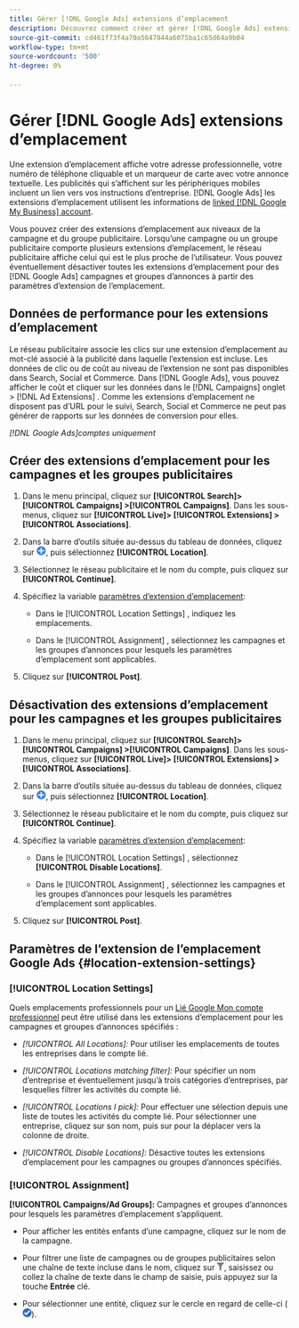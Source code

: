 ```yaml
---
title: Gérer [!DNL Google Ads] extensions d’emplacement
description: Découvrez comment créer et gérer [!DNL Google Ads] extensions d’emplacement.
source-git-commit: cd461f73f4a70a5647844a6075ba1c65d64a9b04
workflow-type: tm+mt
source-wordcount: '500'
ht-degree: 0%

---
```


# Gérer [!DNL Google Ads] extensions d’emplacement

Une extension d’emplacement affiche votre adresse professionnelle, votre numéro de téléphone cliquable et un marqueur de carte avec votre annonce textuelle. Les publicités qui s’affichent sur les périphériques mobiles incluent un lien vers vos instructions d’entreprise. [!DNL Google Ads] les extensions d’emplacement utilisent les informations de [linked [!DNL Google My Business] account](https://support.google.com/google-ads/answer/2404182).

Vous pouvez créer des extensions d’emplacement aux niveaux de la campagne et du groupe publicitaire. Lorsqu’une campagne ou un groupe publicitaire comporte plusieurs extensions d’emplacement, le réseau publicitaire affiche celui qui est le plus proche de l’utilisateur. Vous pouvez éventuellement désactiver toutes les extensions d’emplacement pour des [!DNL Google Ads] campagnes et groupes d’annonces à partir des paramètres d’extension de l’emplacement.

## Données de performance pour les extensions d’emplacement

Le réseau publicitaire associe les clics sur une extension d’emplacement au mot-clé associé à la publicité dans laquelle l’extension est incluse.  Les données de clic ou de coût au niveau de l’extension ne sont pas disponibles dans Search, Social et Commerce. Dans [!DNL Google Ads], vous pouvez afficher le coût et cliquer sur les données dans le [!DNL Campaigns] onglet > [!DNL Ad Extensions] . Comme les extensions d’emplacement ne disposent pas d’URL pour le suivi, Search, Social et Commerce ne peut pas générer de rapports sur les données de conversion pour elles.

*[!DNL Google Ads]comptes uniquement*

## Créer des extensions d’emplacement pour les campagnes et les groupes publicitaires

1. Dans le menu principal, cliquez sur **[!UICONTROL Search]> [!UICONTROL Campaigns] >[!UICONTROL Campaigns]**. Dans les sous-menus, cliquez sur **[!UICONTROL Live]> [!UICONTROL Extensions] >[!UICONTROL Associations]**.

1. Dans la barre d’outils située au-dessus du tableau de données, cliquez sur ![Créer](/help/search-social-commerce/assets/add.png "Créer"), puis sélectionnez **[!UICONTROL Location]**.

1. Sélectionnez le réseau publicitaire et le nom du compte, puis cliquez sur **[!UICONTROL Continue]**.

1. Spécifiez la variable [paramètres d’extension d’emplacement](#location-extension-settings):

   * Dans le [!UICONTROL Location Settings] , indiquez les emplacements.

   * Dans le [!UICONTROL Assignment] , sélectionnez les campagnes et les groupes d’annonces pour lesquels les paramètres d’emplacement sont applicables.

1. Cliquez sur **[!UICONTROL Post]**.

## Désactivation des extensions d’emplacement pour les campagnes et les groupes publicitaires

1. Dans le menu principal, cliquez sur **[!UICONTROL Search]> [!UICONTROL Campaigns] >[!UICONTROL Campaigns]**. Dans les sous-menus, cliquez sur **[!UICONTROL Live]> [!UICONTROL Extensions] >[!UICONTROL Associations]**.

1. Dans la barre d’outils située au-dessus du tableau de données, cliquez sur ![Créer](/help/search-social-commerce/assets/add.png "Créer"), puis sélectionnez **[!UICONTROL Location]**.

1. Sélectionnez le réseau publicitaire et le nom du compte, puis cliquez sur **[!UICONTROL Continue]**.

1. Spécifiez la variable [paramètres d’extension d’emplacement](#location-extension-settings):

   * Dans le [!UICONTROL Location Settings] , sélectionnez **[!UICONTROL Disable Locations]**.

   * Dans le [!UICONTROL Assignment] , sélectionnez les campagnes et les groupes d’annonces pour lesquels les paramètres d’emplacement sont applicables.

1. Cliquez sur **[!UICONTROL Post]**.

## Paramètres de l’extension de l’emplacement Google Ads {#location-extension-settings}

### [!UICONTROL Location Settings]

Quels emplacements professionnels pour un [Lié Google Mon compte professionnel](https://support.google.com/google-ads/answer/2404182?vid=1-635794239083658097-1242615452#link) peut être utilisé dans les extensions d’emplacement pour les campagnes et groupes d’annonces spécifiés :

* *[!UICONTROL All Locations]:* Pour utiliser les emplacements de toutes les entreprises dans le compte lié.

* *[!UICONTROL Locations matching filter]:* Pour spécifier un nom d’entreprise et éventuellement jusqu’à trois catégories d’entreprises, par lesquelles filtrer les activités du compte lié.

* *[!UICONTROL Locations I pick]:* Pour effectuer une sélection depuis une liste de toutes les activités du compte lié. Pour sélectionner une entreprise, cliquez sur son nom, puis sur pour la déplacer vers la colonne de droite.

* *[!UICONTROL Disable Locations]:* Désactive toutes les extensions d’emplacement pour les campagnes ou groupes d’annonces spécifiés.

### [!UICONTROL Assignment]

**[!UICONTROL Campaigns/Ad Groups]:** Campagnes et groupes d’annonces pour lesquels les paramètres d’emplacement s’appliquent.

* Pour afficher les entités enfants d’une campagne, cliquez sur le nom de la campagne.

* Pour filtrer une liste de campagnes ou de groupes publicitaires selon une chaîne de texte incluse dans le nom, cliquez sur ![Filtrer](/help/search-social-commerce/assets/filter.png "Filtrer"), saisissez ou collez la chaîne de texte dans le champ de saisie, puis appuyez sur la touche **Entrée** clé.

* Pour sélectionner une entité, cliquez sur le cercle en regard de celle-ci (![Sélectionner](/help/search-social-commerce/assets/include.png "Sélectionner")).
